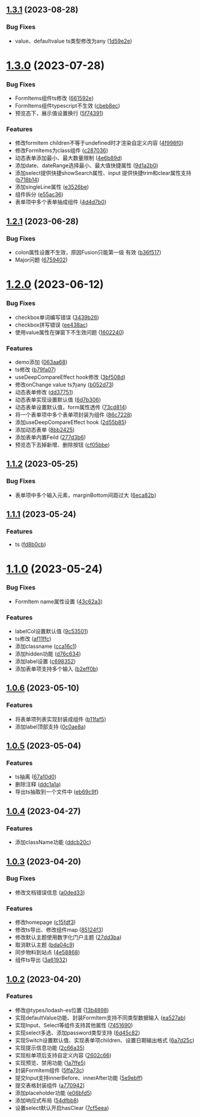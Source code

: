 ## [1.3.1](https://gitlab.alibaba-inc.com/banma-f2e/fusion-form/compare/v1.3.0...v1.3.1) (2023-08-28)


### Bug Fixes

* value、defaultvalue ts类型修改为any ([1d59e2e](https://gitlab.alibaba-inc.com/banma-f2e/fusion-form/commit/1d59e2ebf032b556291945d182c0e2c022f857ce))



# [1.3.0](https://gitlab.alibaba-inc.com/banma-f2e/fusion-form/compare/v1.2.1...v1.3.0) (2023-07-28)


### Bug Fixes

* FormItems组件ts修改 ([661592e](https://gitlab.alibaba-inc.com/banma-f2e/fusion-form/commit/661592ed3046622b420234aa3fd3783eaafc3a16))
* FormItems组件typescript不生效 ([cbeb8ec](https://gitlab.alibaba-inc.com/banma-f2e/fusion-form/commit/cbeb8ec68ae6c65e929d81df6f1d64282f68a5b0))
* 预览态下，展示值设置换行 ([5f74391](https://gitlab.alibaba-inc.com/banma-f2e/fusion-form/commit/5f74391de9768eb483ed117efb62dc3c2ca30c18))


### Features

* 修改formItem children不等于undefined时才渲染自定义内容 ([4f998f0](https://gitlab.alibaba-inc.com/banma-f2e/fusion-form/commit/4f998f05e27c3776fe17162573a34df4050402d6))
* 修改FormItems为class组件 ([c287036](https://gitlab.alibaba-inc.com/banma-f2e/fusion-form/commit/c287036a213592ed8f0c3ed1e77f16380ed44c25))
* 动态表单添加最小、最大数量限制 ([4e6b89d](https://gitlab.alibaba-inc.com/banma-f2e/fusion-form/commit/4e6b89d17fd14a6816d98e0f23e42506953eedb1))
* 添加date、dateRange选择最小、最大值快捷属性 ([9d1a2b0](https://gitlab.alibaba-inc.com/banma-f2e/fusion-form/commit/9d1a2b095f149b179ad5bdb5f97f0694bcc17222))
* 添加select提供快捷showSearch属性、input 提供快捷trim和clear属性支持 ([b718b14](https://gitlab.alibaba-inc.com/banma-f2e/fusion-form/commit/b718b14730c90ab0fcc6f74c0c23fd78c2f16d98))
* 添加singleLine属性 ([e3526be](https://gitlab.alibaba-inc.com/banma-f2e/fusion-form/commit/e3526be0e5b1ae215170a5a780c43595730d0f24))
* 组件拆分 ([e55ac36](https://gitlab.alibaba-inc.com/banma-f2e/fusion-form/commit/e55ac364ee7a0e92b978ee78bd5a5e0b6e3f8c1f))
* 表单项中多个表单抽成组件 ([4d4d7b0](https://gitlab.alibaba-inc.com/banma-f2e/fusion-form/commit/4d4d7b09dd29de7d300b2563bc83435bf8c3b979))



## [1.2.1](https://gitlab.alibaba-inc.com/banma-f2e/fusion-form/compare/v1.2.0...v1.2.1) (2023-06-28)


### Bug Fixes

* colon属性设置不生效，原因Fusion只能第一级 有效 ([b36f517](https://gitlab.alibaba-inc.com/banma-f2e/fusion-form/commit/b36f51741efe25e0c90cb9744dc77e30d118ff8a))
* Major问题 ([6759402](https://gitlab.alibaba-inc.com/banma-f2e/fusion-form/commit/6759402d6c3ffe7322ca39596a4b8f41d89d37ad))



# [1.2.0](https://gitlab.alibaba-inc.com/banma-f2e/fusion-form/compare/v1.1.2...v1.2.0) (2023-06-12)


### Bug Fixes

* checkbox单词编写错误 ([3439b26](https://gitlab.alibaba-inc.com/banma-f2e/fusion-form/commit/3439b263e27a7244448a43f86a0f05807442e76a))
* checkbox拼写错误 ([ee438ac](https://gitlab.alibaba-inc.com/banma-f2e/fusion-form/commit/ee438ac9d266b8cb644ef248936c13d1176e4f90))
* 使用value属性在弹窗下不生效问题 ([1602240](https://gitlab.alibaba-inc.com/banma-f2e/fusion-form/commit/16022402310487e10601de57b1aae51101bc49d7))


### Features

* demo添加 ([063aa68](https://gitlab.alibaba-inc.com/banma-f2e/fusion-form/commit/063aa681770f257472cb55f3660690a7b118a1ec))
* ts修改 ([b79fa07](https://gitlab.alibaba-inc.com/banma-f2e/fusion-form/commit/b79fa0766048afbed22298e7881be4dbae648e95))
* useDeepCompareEffect hook修改 ([3bf508d](https://gitlab.alibaba-inc.com/banma-f2e/fusion-form/commit/3bf508da135e09fec9e778c26c0e4eb5a2e456b4))
* 修改onChange value ts为any ([b052d73](https://gitlab.alibaba-inc.com/banma-f2e/fusion-form/commit/b052d737133b6190894e95e1be39550988385b8e))
* 动态表单修改 ([dd37751](https://gitlab.alibaba-inc.com/banma-f2e/fusion-form/commit/dd37751bcdb542ec555865a405cfaab9a3ca652f))
* 动态表单实现设置默认值 ([6d7b306](https://gitlab.alibaba-inc.com/banma-f2e/fusion-form/commit/6d7b30667617943f5344805a2228ee10d4feca6f))
* 动态表单设置默认值，form属性透传 ([73cd814](https://gitlab.alibaba-inc.com/banma-f2e/fusion-form/commit/73cd81493bb27cf2a2329edc8bb6fc788cad1ed4))
* 将一个表单项中多个表单项封装为组件 ([86c7228](https://gitlab.alibaba-inc.com/banma-f2e/fusion-form/commit/86c7228ae5abe5544cc8b45f8d47176ea0b67e78))
* 添加useDeepCompareEffect hook ([2d55b85](https://gitlab.alibaba-inc.com/banma-f2e/fusion-form/commit/2d55b85b44c75054f04ada92180381d8b162b41c))
* 添加动态表单 ([8bb2425](https://gitlab.alibaba-inc.com/banma-f2e/fusion-form/commit/8bb2425f59e428f4a5b657159c1bd39954288c3b))
* 添加表单内置Feild ([277d3b6](https://gitlab.alibaba-inc.com/banma-f2e/fusion-form/commit/277d3b62fdaa1c8983c12a7131de3a2a308d2e22))
* 预览态下去掉新增、删除按钮 ([cf05bbe](https://gitlab.alibaba-inc.com/banma-f2e/fusion-form/commit/cf05bbe288eac75fee9e27b0725f47bdde21db3d))



## [1.1.2](https://gitlab.alibaba-inc.com/banma-f2e/fusion-form/compare/v1.1.1...v1.1.2) (2023-05-25)


### Bug Fixes

* 表单项中多个输入元素，marginBottom间距过大 ([6eca82b](https://gitlab.alibaba-inc.com/banma-f2e/fusion-form/commit/6eca82b8d22d5a689b3b526ab93f20984ac77d7f))



## [1.1.1](https://gitlab.alibaba-inc.com/banma-f2e/fusion-form/compare/v1.1.0...v1.1.1) (2023-05-24)


### Features

* ts ([fd8b0cb](https://gitlab.alibaba-inc.com/banma-f2e/fusion-form/commit/fd8b0cb82a6771326e15052ae6407fd7917f71c8))



# [1.1.0](https://gitlab.alibaba-inc.com/banma-f2e/fusion-form/compare/v1.0.6...v1.1.0) (2023-05-24)


### Bug Fixes

* FormItem name属性设置 ([43c62a3](https://gitlab.alibaba-inc.com/banma-f2e/fusion-form/commit/43c62a3cac9157d2bf5fc507c5ff3a8786758df6))


### Features

* labelCol设置默认值 ([9c53501](https://gitlab.alibaba-inc.com/banma-f2e/fusion-form/commit/9c535013a92c07ddbc4a7d9d866df4aa8eae18b6))
* ts修改 ([af11ffc](https://gitlab.alibaba-inc.com/banma-f2e/fusion-form/commit/af11ffc1e6a0d826c8c5eea902c9e4dc60559936))
* 添加classname ([cca16c1](https://gitlab.alibaba-inc.com/banma-f2e/fusion-form/commit/cca16c155b32a9ddd0b5a416f07b4bdfa080db2f))
* 添加hidden功能 ([d76c634](https://gitlab.alibaba-inc.com/banma-f2e/fusion-form/commit/d76c634bcfa1bdafeae7745a0a19e4da3fea9254))
* 添加label设置 ([c698352](https://gitlab.alibaba-inc.com/banma-f2e/fusion-form/commit/c6983524096c6d7e3e9a0e251267272c99405ae9))
* 添加表单项支持多个输入 ([b2eff0b](https://gitlab.alibaba-inc.com/banma-f2e/fusion-form/commit/b2eff0bfcc3dfda4fa519957ae3ab8f0c4108e54))



## [1.0.6](https://gitlab.alibaba-inc.com/banma-f2e/fusion-form/compare/v1.0.5...v1.0.6) (2023-05-10)


### Features

* 将表单项列表实现封装成组件 ([b11faf5](https://gitlab.alibaba-inc.com/banma-f2e/fusion-form/commit/b11faf505433f135ce7baf7ca3e4488558f92480))
* 添加label顶部支持 ([0c0ae8a](https://gitlab.alibaba-inc.com/banma-f2e/fusion-form/commit/0c0ae8ade992d3d01b59b4af4d16dda6ec1a31d8))



## [1.0.5](https://gitlab.alibaba-inc.com/banma-f2e/fusion-form/compare/v1.0.4...v1.0.5) (2023-05-04)


### Features

* ts抽离 ([67a10d0](https://gitlab.alibaba-inc.com/banma-f2e/fusion-form/commit/67a10d0debc0953759adf3974fdc661435914d54))
* 删除注释 ([ddc1a1a](https://gitlab.alibaba-inc.com/banma-f2e/fusion-form/commit/ddc1a1a36dec730fd9c9b6d9172f8d1cf1f90159))
* 导出ts抽取到一个文件中 ([eb69c9f](https://gitlab.alibaba-inc.com/banma-f2e/fusion-form/commit/eb69c9fbf5fa2cd2c83052e49cb8ef94944b1c61))



## [1.0.4](https://gitlab.alibaba-inc.com/banma-f2e/fusion-form/compare/v1.0.3...v1.0.4) (2023-04-27)


### Features

* 添加className功能 ([ddcb20c](https://gitlab.alibaba-inc.com/banma-f2e/fusion-form/commit/ddcb20ca5749db9fb0dd541a3d94ebc30b904495))



## [1.0.3](https://gitlab.alibaba-inc.com/banma-f2e/fusion-form/compare/v1.0.2...v1.0.3) (2023-04-20)


### Bug Fixes

* 修改文档错误信息 ([a0ded33](https://gitlab.alibaba-inc.com/banma-f2e/fusion-form/commit/a0ded333054bffc23c9f62c54c9e3f6fab9b7009))


### Features

* 修改homepage ([c15fdf3](https://gitlab.alibaba-inc.com/banma-f2e/fusion-form/commit/c15fdf37c1bf24495fd7f093a249a43f6081b171))
* 修改ts导出、修改组件map ([85124f3](https://gitlab.alibaba-inc.com/banma-f2e/fusion-form/commit/85124f3821b3be0612b1684780f78d2829317741))
* 修改默认主题使用数字化门户主题 ([27dd3ba](https://gitlab.alibaba-inc.com/banma-f2e/fusion-form/commit/27dd3ba2637992b77d2a9a3d37934f9d85fa3912))
* 取消默认主题 ([bda04c9](https://gitlab.alibaba-inc.com/banma-f2e/fusion-form/commit/bda04c92e3e877693c5cdd5ef9b9766f3a10176b))
* 同步物料到站点 ([4e58868](https://gitlab.alibaba-inc.com/banma-f2e/fusion-form/commit/4e588680f18b3e655bdf780ebeae70ba42e9779b))
* 组件ts导出 ([3a61932](https://gitlab.alibaba-inc.com/banma-f2e/fusion-form/commit/3a61932c18491cd9f6698b8a837c4bbf61c2f27e))



## [1.0.2](https://gitlab.alibaba-inc.com/banma-f2e/fusion-form/compare/5ffa73c3438ada8f911a83864bb8b7afe18853ea...v1.0.2) (2023-04-20)


### Features

* 修改@types/lodash-es位置 ([13b4898](https://gitlab.alibaba-inc.com/banma-f2e/fusion-form/commit/13b4898d7416fe20b28da3aed76f5445159533f4))
* 实现defaultValue功能、封装FormItem支持不同类型数据输入 ([ea527ab](https://gitlab.alibaba-inc.com/banma-f2e/fusion-form/commit/ea527abd4d1ae8e42c00cd4dcf0b4dbecf905eeb))
* 实现Input、Select等组件支持其他属性 ([7451690](https://gitlab.alibaba-inc.com/banma-f2e/fusion-form/commit/7451690818fe5d202d1524e84fa34c7aef88cc89))
* 实现select多选、添加password类型支持 ([6d45c82](https://gitlab.alibaba-inc.com/banma-f2e/fusion-form/commit/6d45c8222be94ef48c0694a561f724523bbf06fa))
* 实现Switch设置默认值、实现表单项children、设置日期输出格式 ([6a7d25c](https://gitlab.alibaba-inc.com/banma-f2e/fusion-form/commit/6a7d25c26a32485d4791212f476330c6f091d2eb))
* 实现提示信息功能 ([2c66a35](https://gitlab.alibaba-inc.com/banma-f2e/fusion-form/commit/2c66a3560780f3cff9f2c7322b14bb90a6e22f8a))
* 实现标单项后支持自定义内容 ([2602c66](https://gitlab.alibaba-inc.com/banma-f2e/fusion-form/commit/2602c6675a7eafe1d1dc6b20ecc0205869c8c883))
* 实现预览、禁用功能 ([1a7ffe5](https://gitlab.alibaba-inc.com/banma-f2e/fusion-form/commit/1a7ffe5cb77010f211bb9dda74cf489ac215702a))
* 封装FormItem组件 ([5ffa73c](https://gitlab.alibaba-inc.com/banma-f2e/fusion-form/commit/5ffa73c3438ada8f911a83864bb8b7afe18853ea))
* 提交Input支持innerBefore、innerAfter功能 ([5e9ebff](https://gitlab.alibaba-inc.com/banma-f2e/fusion-form/commit/5e9ebff81bf0e6064c6bfa370496480ac2d3f01a))
* 提交表格封装组件 ([a770942](https://gitlab.alibaba-inc.com/banma-f2e/fusion-form/commit/a7709420bc497843b5d7fd2a769434de0c9b0bd1))
* 添加placeholder功能 ([e06bfd5](https://gitlab.alibaba-inc.com/banma-f2e/fusion-form/commit/e06bfd528b3acce5ea4a89f4b3d9782f0f3f2a7a))
* 添加响应式布局 ([54dfbb8](https://gitlab.alibaba-inc.com/banma-f2e/fusion-form/commit/54dfbb86f946b8461eba7f0e60bd72e3595ea5c6))
* 设置select默认开启hasClear ([7cf5eea](https://gitlab.alibaba-inc.com/banma-f2e/fusion-form/commit/7cf5eeaecc0d71393344cd3857b3637f9fdcd49d))



